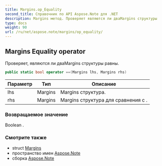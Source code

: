 ```yaml
---
title: Margins.op_Equality
second_title: Справочник по API Aspose.Note для .NET
description: Margins метод. Проверяет являются ли дваMargins структуры равны.
type: docs
weight: 90
url: /ru/net/aspose.note/margins/op_equality/
---
```

## Margins Equality operator

Проверяет, являются ли дваMargins структуры равны.

```csharp
public static bool operator ==(Margins lhs, Margins rhs)
```

| Параметр | Тип | Описание |
| --- | --- | --- |
| lhs | Margins | Margins структура. |
| rhs | Margins | Margins структура для сравнения с . |

### Возвращаемое значение

Boolean .

### Смотрите также

* struct [Margins](../)
* пространство имен [Aspose.Note](../../margins/)
* сборка [Aspose.Note](../../../)


